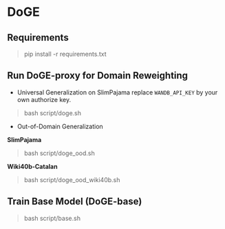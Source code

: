# DoGE

## Requirements
> pip install -r requirements.txt

## Run DoGE-proxy for Domain Reweighting
- Universal Generalization on SlimPajama
replace `WANDB_API_KEY` by your own authorize key. 
> bash script/doge.sh

- Out-of-Domain Generalization

**SlimPajama**
> bash script/doge_ood.sh

**Wiki40b-Catalan**
> bash script/doge_ood_wiki40b.sh

## Train Base Model (DoGE-base)
> bash script/base.sh

